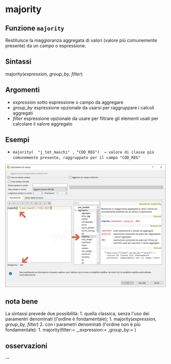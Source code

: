 # majority

## Funzione `majority`

Restituisce la maggioranza aggregata di valori \(valore più comunemente presente\) da un campo o espressione.

## Sintassi

majority\(_expression, group\_by, filter_\)

## Argomenti

* _expression_ sotto espressione o campo da aggregare
* _group\_by_ espressione opzionale da usarsi per raggruppare i calcoli aggregati
* _filter_ espressione opzionale da usare per filtrare gli elementi usati per calcolare il valore aggregato

## Esempi

* `majority(  "j_tot_maschi" , "COD_REG")  → valore di classe più comunemente presente, raggruppato per il campo "COD_REG"`

![](../../../.gitbook/assets/majority1.png)

## nota bene

La sintassi prevede due possibilità: 1. quella classica, senza l'uso dei paramentri denominati \(l'ordine è fondamentale\); 1. majority\(_expression, group\_by, filter_\) 2. con i parametri denominati \(l'ordine non è più fondamentale\): 1. majority\(filter:= ,\_expression:= ,group\_by:= \)

## osservazioni

--

